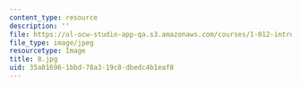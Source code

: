 ```yaml
---
content_type: resource
description: ''
file: https://ol-ocw-studio-app-qa.s3.amazonaws.com/courses/1-012-introduction-to-civil-engineering-design-spring-2002/35a016961bbd78a319c8dbedc4b1eaf8_8.jpg
file_type: image/jpeg
resourcetype: Image
title: 8.jpg
uid: 35a01696-1bbd-78a3-19c8-dbedc4b1eaf8
---
```


